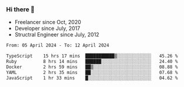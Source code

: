 ### Hi there 👋

- Freelancer since Oct, 2020
- Developer since July, 2017
- Structral Engineer since July, 2012

<!--START_SECTION:waka-->

```txt
From: 05 April 2024 - To: 12 April 2024

TypeScript    15 hrs 17 mins  ███████████▒░░░░░░░░░░░░░   45.26 %
Ruby          8 hrs 14 mins   ██████░░░░░░░░░░░░░░░░░░░   24.40 %
Docker        2 hrs 59 mins   ██▒░░░░░░░░░░░░░░░░░░░░░░   08.88 %
YAML          2 hrs 35 mins   ██░░░░░░░░░░░░░░░░░░░░░░░   07.68 %
JavaScript    1 hr 33 mins    █░░░░░░░░░░░░░░░░░░░░░░░░   04.62 %
```

<!--END_SECTION:waka-->
